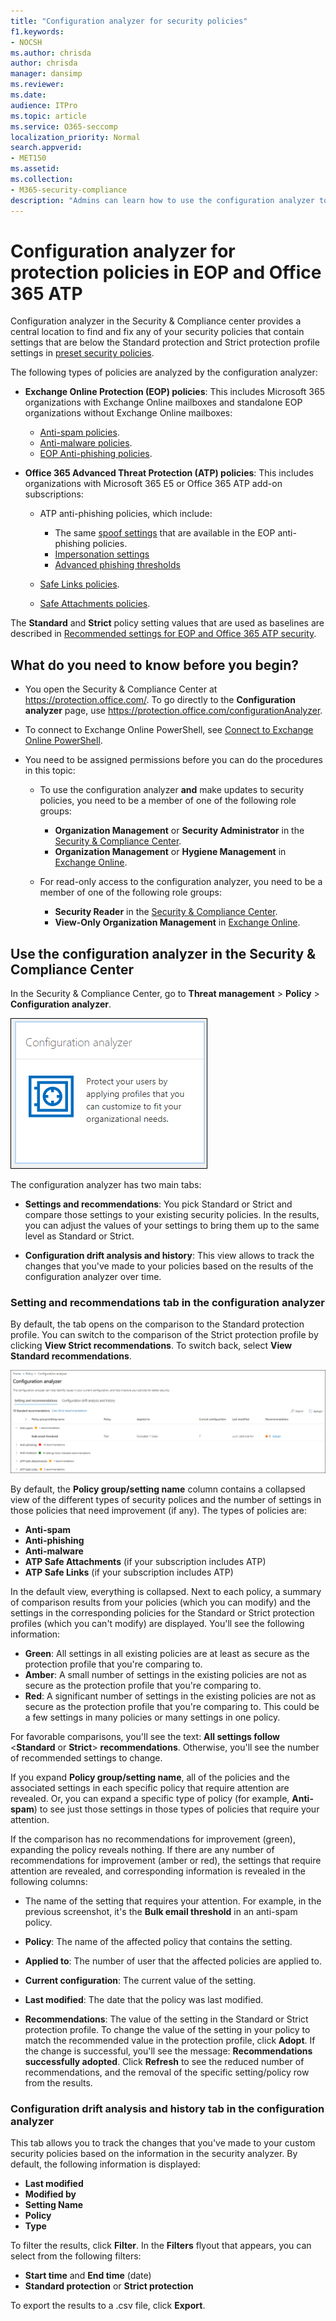 ```yaml
---
title: "Configuration analyzer for security policies"
f1.keywords:
- NOCSH
ms.author: chrisda
author: chrisda
manager: dansimp
ms.reviewer:
ms.date:
audience: ITPro
ms.topic: article
ms.service: O365-seccomp
localization_priority: Normal
search.appverid:
- MET150
ms.assetid:
ms.collection:
- M365-security-compliance
description: "Admins can learn how to use the configuration analyzer to find and fix security policies that contains settings that are below the Standard protection and Strict protection preset security policies."
---
```


# Configuration analyzer for protection policies in EOP and Office 365 ATP

Configuration analyzer in the Security & Compliance center provides a central location to find and fix any of your security policies that contain settings that are below the Standard protection and Strict protection profile settings in [preset security policies](preset-security-policies.md).

The following types of policies are analyzed by the configuration analyzer:

- **Exchange Online Protection (EOP) policies**: This includes Microsoft 365 organizations with Exchange Online mailboxes and standalone EOP organizations without Exchange Online mailboxes:
  
  - [Anti-spam policies](configure-your-spam-filter-policies.md).
  - [Anti-malware policies](configure-anti-malware-policies.md).
  - [EOP Anti-phishing policies](set-up-anti-phishing-policies.md#spoof-settings).

- **Office 365 Advanced Threat Protection (ATP) policies**: This includes organizations with Microsoft 365 E5 or Office 365 ATP add-on subscriptions:

  - ATP anti-phishing policies, which include:

    - The same [spoof settings](set-up-anti-phishing-policies.md#spoof-settings) that are available in the EOP anti-phishing policies.
    - [Impersonation settings](set-up-anti-phishing-policies.md#impersonation-settings-in-atp-anti-phishing-policies)
    - [Advanced phishing thresholds](set-up-anti-phishing-policies.md#advanced-phishing-thresholds-in-atp-anti-phishing-policies)

  - [Safe Links policies](recommended-settings-for-eop-and-office365-atp.md#safe-links-policy-settings-in-custom-policies-for-specific-users).

  - [Safe Attachments policies](recommended-settings-for-eop-and-office365-atp.md#safe-attachments-policy-settings-in-custom-policies-for-specific-users).

The **Standard** and **Strict** policy setting values that are used as baselines are described in [Recommended settings for EOP and Office 365 ATP security](recommended-settings-for-eop-and-office365-atp.md).

## What do you need to know before you begin?

- You open the Security & Compliance Center at <https://protection.office.com/>. To go directly to the **Configuration analyzer** page, use <https://protection.office.com/configurationAnalyzer>.

- To connect to Exchange Online PowerShell, see [Connect to Exchange Online PowerShell](https://docs.microsoft.com/powershell/exchange/connect-to-exchange-online-powershell).

- You need to be assigned permissions before you can do the procedures in this topic:

  - To use the configuration analyzer **and** make updates to security policies, you need to be a member of one of the following role groups:

    - **Organization Management** or **Security Administrator** in the [Security & Compliance Center](permissions-in-the-security-and-compliance-center.md).
    - **Organization Management** or **Hygiene Management** in [Exchange Online](https://docs.microsoft.com/Exchange/permissions-exo/permissions-exo#role-groups).

  - For read-only access to the configuration analyzer, you need to be a member of one of the following role groups:

    - **Security Reader** in the [Security & Compliance Center](permissions-in-the-security-and-compliance-center.md).
    - **View-Only Organization Management** in [Exchange Online](https://docs.microsoft.com/Exchange/permissions-exo/permissions-exo#role-groups).

## Use the configuration analyzer in the Security & Compliance Center

In the Security & Compliance Center, go to **Threat management** \> **Policy** \> **Configuration analyzer**.

![Configuration analyzer widget on the Threat management \> Policy page](../../media/configuration-analyzer-widget.png)

The configuration analyzer has two main tabs:

- **Settings and recommendations**: You pick Standard or Strict and compare those settings to your existing security policies. In the results, you can adjust the values of your settings to bring them up to the same level as Standard or Strict.

- **Configuration drift analysis and history**: This view allows to track the changes that you've made to your policies based on the results of the configuration analyzer over time.

### Setting and recommendations tab in the configuration analyzer

By default, the tab opens on the comparison to the Standard protection profile. You can switch to the comparison of the Strict protection profile by clicking **View Strict recommendations**. To switch back, select **View Standard recommendations**.

![Settings and recommendations view in the Configuration analyzer](../../media/configuration-analyzer-settings-and-recommendations-view.png)

By default, the **Policy group/setting name** column contains a collapsed view of the different types of security polices and the number of settings in those policies that need improvement (if any). The types of policies are:

- **Anti-spam**
- **Anti-phishing**
- **Anti-malware**
- **ATP Safe Attachments** (if your subscription includes ATP)
- **ATP Safe Links** (if your subscription includes ATP)

In the default view, everything is collapsed. Next to each policy, a summary of comparison results from your policies (which you can modify) and the settings in the corresponding policies for the Standard or Strict protection profiles (which you can't modify) are displayed. You'll see the following information:

- **Green**: All settings in all existing policies are at least as secure as the protection profile that you're comparing to.
- **Amber**: A small number of settings in the existing policies are not as secure as the protection profile that you're comparing to.
- **Red**: A significant number of settings in the existing policies are not as secure as the protection profile that you're comparing to. This could be a few settings in many policies or many settings in one policy.

For favorable comparisons, you'll see the text: **All settings follow** \<**Standard** or **Strict**\> **recommendations**. Otherwise, you'll see the number of recommended settings to change.

If you expand **Policy group/setting name**, all of the policies and the associated settings in each specific policy that require attention are revealed. Or, you can expand a specific type of policy (for example, **Anti-spam**) to see just those settings in those types of policies that require your attention.

If the comparison has no recommendations for improvement (green), expanding the policy reveals nothing. If there are any number of recommendations for improvement (amber or red), the settings that require attention are revealed, and corresponding information is revealed in the following columns:

- The name of the setting that requires your attention. For example, in the previous screenshot, it's the **Bulk email threshold** in an anti-spam policy.

- **Policy**: The name of the affected policy that contains the setting.

- **Applied to**: The number of user that the affected policies are applied to.

- **Current configuration**: The current value of the setting.

- **Last modified**: The date that the policy was last modified.

- **Recommendations**: The value of the setting in the Standard or Strict protection profile. To change the value of the setting in your policy to match the recommended value in the protection profile, click **Adopt**. If the change is successful, you'll see the message: **Recommendations successfully adopted**. Click **Refresh** to see the reduced number of recommendations, and the removal of the specific setting/policy row from the results.

### Configuration drift analysis and history tab in the configuration analyzer

This tab allows you to track the changes that you've made to your custom security policies based on the information in the security analyzer. By default, the following information is displayed:

- **Last modified**
- **Modified by**
- **Setting Name**
- **Policy**
- **Type**

To filter the results, click **Filter**. In the **Filters** flyout that appears, you can select from the following filters:

- **Start time** and **End time** (date)
- **Standard protection** or **Strict protection**

To export the results to a .csv file, click **Export**.
